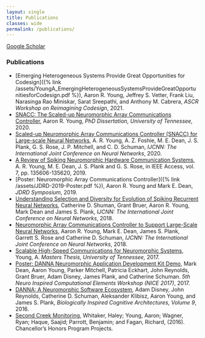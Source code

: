 ```yaml
---
layout: single
title: Publications
classes: wide
permalink: /publications/
---
```


[Google Scholar](https://scholar.google.com/citations?user=7_WjfTQAAAAJ&hl=en)

### Publications
* [Emerging Heterogeneous Systems Provide Great Opportunities for Codesign]({% link /assets/YoungA_EmergingHeterogeneousSystemsProvideGreatOpportunitiesforCodesign.pdf %}), Aaron R. Young, Jeffrey S. Vetter, Frank Liu, Narasinga Rao Miniskar, Sarat Sreepathi, and Anthony M. Cabrera, *ASCR Workshop on Reimagining Codesign*, 2021.
* [SNACC: The Scaled-up Neuromorphic Array Communications Controller](https://trace.tennessee.edu/utk_graddiss/5843/), Aaron R. Young, *PhD Dissertation, University of Tennessee,* 2020.
* [Scaled-up Neuromorphic Array Communications Controller (SNACC) for Large-scale Neural Networks](https://ieeexplore.ieee.org/abstract/document/9206920?casa_token=ZP6B9B6WKtUAAAAA:v_evlTUrGLfeT3N0M1GPCj9PkFLj_dYpLjdYM3SgdW9Sm4PqFfI-w41SSuzI5_fJH3LP2jgAVg), A. R. Young, A. Z. Foshie, M. E. Dean, J. S. Plank, G. S. Rose, J. P. Mitchell, and C. D. Schuman, *IJCNN: The International Joint Conference on Neural Networks*, 2020.
* [A Review of Spiking Neuromorphic Hardware Communication Systems](http://neuromorphic.eecs.utk.edu/publications/2019-09-29-a-review-of-spiking-neuromorphic-hardware-communication-systems/), A. R. Young, M. E. Dean, J. S. Plank and G. S. Rose, in IEEE Access, vol. 7, pp. 135606-135620, 2019.
* [Poster: Neuromorphic Array Communications Controller]({% link /assets/JDRD-2019-Poster.pdf %}), Aaron R. Young and Mark E. Dean, *JDRD Symposium*, 2019.
* [Understanding Selection and Diversity for Evolution of Spiking Recurrent Neural Networks](http://neuromorphic.eecs.utk.edu/publications/2018-07-13-understanding-selecting-and-diversity-for-evolution-of-spiking-recurrent-neural-networks/), Catherine D. Shuman, Grant Bruer, Aaron R. Young, Mark Dean and James S. Plank, *IJCNN: The International Joint Conference on Neural Networks*, 2018.
* [Neuromorphic Array Communications Controller to Support Large-Scale Neural Networks](http://neuromorphic.eecs.utk.edu/publications/2018-07-08-neuromorphic-array-communications-controller-to-support-large-scale-neural-networks/), Aaron R. Young, Mark E. Dean, James S. Plank, Garrett S. Rose and Catherine D. Schuman, *IJCNN: The International Joint Conference on Neural Networks*, 2018.
* [Scalable High-Speed Communications for Neuromorphic Systems](http://trace.tennessee.edu/utk_gradthes/4916/), Young, A. *Masters Thesis, University of Tennessee,* 2017.
* [Poster: DANNA Neuromorphic Application Development Kit Demo](http://neuromorphic.eecs.utk.edu/posters/2017-03-07-danna-neuromorphic-development-kit-demo/), Mark Dean, Aaron Young, Parker Mitchell, Patricia Eckhart, John Reynolds, Grant Bruer, Adam Disney, James Plank, and Catherine Schuman. *5th Neuro Inspired Computational Elements Workshop (NICE 2017)*, 2017.
* [DANNA: A Neuromorphic Software Ecosystem](http://neuromorphic.eecs.utk.edu/publications/2016-07-16-danna-a-neuromorphic-software-ecosystem/), Adam Disney, John Reynolds, Catherine D. Schuman, Aleksander Klibisz, Aaron Young, and James S. Plank, *Biologically Inspired Cognitive Architectures, Volume 9*, 2016.
* [Second Creek Monitoring](https://trace.tennessee.edu/utk_chanhonoproj/1908/), Whitaker, Haley; Young, Aaron; Wagner, Ryan; Haque, Saajid; Parrott, Benjamin; and Fagan, Richard, (2016). Chancellor’s Honors Program Projects.
